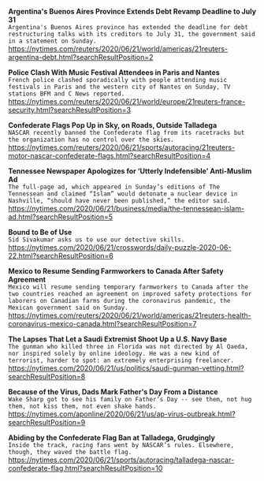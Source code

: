 **Argentina's Buenos Aires Province Extends Debt Revamp Deadline to July 31**\
`Argentina's Buenos Aires province has extended the deadline for debt restructuring talks with its creditors to July 31, the government said in a statement on Sunday.`\
https://nytimes.com/reuters/2020/06/21/world/americas/21reuters-argentina-debt.html?searchResultPosition=2

**Police Clash With Music Festival Attendees in Paris and Nantes**\
`French police clashed sporadically with people attending music festivals in Paris and the western city of Nantes on Sunday, TV stations BFM and C News reported.`\
https://nytimes.com/reuters/2020/06/21/world/europe/21reuters-france-security.html?searchResultPosition=3

**Confederate Flags Pop Up in Sky, on Roads, Outside Talladega**\
`NASCAR recently banned the Confederate flag from its racetracks but the organization has no control over the skies.`\
https://nytimes.com/reuters/2020/06/21/sports/autoracing/21reuters-motor-nascar-confederate-flags.html?searchResultPosition=4

**Tennessee Newspaper Apologizes for ‘Utterly Indefensible’ Anti-Muslim Ad**\
`The full-page ad, which appeared in Sunday’s editions of The Tennessean and claimed “Islam” would detonate a nuclear device in Nashville, “should have never been published,” the editor said.`\
https://nytimes.com/2020/06/21/business/media/the-tennessean-islam-ad.html?searchResultPosition=5

**Bound to Be of Use**\
`Sid Sivakumar asks us to use our detective skills.`\
https://nytimes.com/2020/06/21/crosswords/daily-puzzle-2020-06-22.html?searchResultPosition=6

**Mexico to Resume Sending Farmworkers to Canada After Safety Agreement**\
`Mexico will resume sending temporary farmworkers to Canada after the two countries reached an agreement on improved safety protections for laborers on Canadian farms during the coronavirus pandemic, the Mexican government said on Sunday.`\
https://nytimes.com/reuters/2020/06/21/world/americas/21reuters-health-coronavirus-mexico-canada.html?searchResultPosition=7

**The Lapses That Let a Saudi Extremist Shoot Up a U.S. Navy Base**\
`The gunman who killed three in Florida was not directed by Al Qaeda, nor inspired solely by online ideology. He was a new kind of terrorist, harder to spot: an extremely enterprising freelancer.`\
https://nytimes.com/2020/06/21/us/politics/saudi-gunman-vetting.html?searchResultPosition=8

**Because of the Virus, Dads Mark Father's Day From a Distance**\
`Wake Sharp got to see his family on Father’s Day -- see them, not hug them, not kiss them, not even shake hands.`\
https://nytimes.com/aponline/2020/06/21/us/ap-virus-outbreak.html?searchResultPosition=9

**Abiding by the Confederate Flag Ban at Talladega, Grudgingly**\
`Inside the track, racing fans went by NASCAR’s rules. Elsewhere, though, they waved the battle flag.`\
https://nytimes.com/2020/06/21/sports/autoracing/talladega-nascar-confederate-flag.html?searchResultPosition=10

